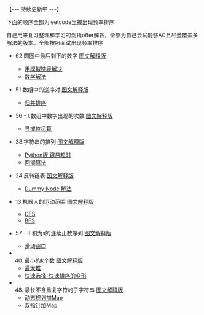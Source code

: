 【--- 持续更新中 ---】

下面的顺序全部为leetcode里按出现频率排序

自己用来复习整理和学习的剑指offer解答，全部为自己尝试能够AC且尽量覆盖多解法的版本。全部按照面试出现频率排序

*  62.圆圈中最后剩下的数字 [图文解释版](https://juejin.im/post/5efe1f736fb9a07ebe238437)
   * [用模拟链表解决](https://github.com/Melusinee/JianZhiOffer-LeetCode-Java/blob/master/62-LinkedList.java)
   * [数学解法](https://github.com/Melusinee/JianZhiOffer-LeetCode-Java/blob/master/62-Math.java)
   
*  51.数组中的逆序对 [图文解释版](https://juejin.im/post/5efeeea4e51d45347246a104)
   * [归并排序](https://github.com/Melusinee/JianZhiOffer-LeetCode-Java/blob/master/51.java)
   
*  56 - I.数组中数字出现的次数 [图文解释版](https://juejin.im/post/5eff063af265da22bc29a05a)
   * [异或位运算](https://github.com/Melusinee/JianZhiOffer-LeetCode-Java/blob/master/56-I.java)
   
*  38.字符串的排列 [图文解释版](https://juejin.im/post/5eff52816fb9a07e753c8619)
   * [Python版 容易超时](https://github.com/Melusinee/JianZhiOffer-LeetCode-Java/blob/master/38-1.py)
   * [回溯算法](https://github.com/Melusinee/JianZhiOffer-LeetCode-Java/blob/master/38-2.java)

*  24.反转链表 [图文解释版](https://juejin.im/post/5eff5af85188252e397ed089)
   * [Dummy Node 解法](https://github.com/Melusinee/JianZhiOffer-LeetCode-Java/blob/master/24.java)
   
*  13.机器人的运动范围 [图文解释版](https://juejin.im/post/5eff70256fb9a07ebe238619)
   * [DFS](https://github.com/Melusinee/JianZhiOffer-LeetCode-Java/blob/master/13-1.java)
   * [BFS](https://github.com/Melusinee/JianZhiOffer-LeetCode-Java/blob/master/13-2.java)
   
*  57 - II.和为s的连续正数序列 [图文解释版](https://juejin.im/post/5f0088006fb9a07eb32915fc)
   * [滑动窗口](https://github.com/Melusinee/JianZhiOffer-LeetCode-Java/blob/master/57%20-%20II.java)
   
*  40. 最小的k个数 [图文解释版](https://juejin.im/post/5f009d36f265da22f4240e50)
   * [最大堆](https://github.com/Melusinee/JianZhiOffer-LeetCode-Java/blob/master/40-1.java)
   * [快速选择-快速排序的变形](https://github.com/Melusinee/JianZhiOffer-LeetCode-Java/blob/master/40-2.java)

*  48. 最长不含重复字符的子字符串 [图文解释版](https://juejin.im/post/5f00c5425188252e937bddb7)
   * [动态规划加Map](https://github.com/Melusinee/JianZhiOffer-LeetCode-Java/blob/master/48-1.java)
   * [双指针加Map](https://github.com/Melusinee/JianZhiOffer-LeetCode-Java/blob/master/48-2.java)
